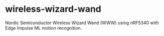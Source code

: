 # wireless-wizard-wand
Nordic Semiconductor Wireless Wizard Wand (WWW) using nRF5340 with Edge Impulse ML motion recognition.
